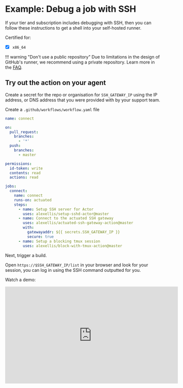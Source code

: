 # Example: Debug a job with SSH

If your tier and subscription includes debugging with SSH, then you can follow these instructions to get a shell into your self-hosted runner.

Certified for:

- [x] `x86_64`

!!! warning "Don't use a public repository"
    Due to limitations in the design of GitHub's runner, we recommend using a private repository. Learn more in the [FAQ](/faq.md).

## Try out the action on your agent

Create a secret for the repo or organisation for `SSH_GATEWAY_IP` using the IP address, or DNS address that you were provided with by your support team.

Create a `.github/workflows/workflow.yaml` file

```yaml
name: connect

on:
  pull_request:
    branches:
      - '*'
  push:
    branches:
      - master

permissions:
  id-token: write
  contents: read
  actions: read

jobs:
  connect:
    name: connect
    runs-on: actuated
    steps:
      - name: Setup SSH server for Actor
        uses: alexellis/setup-sshd-actor@master
      - name: Connect to the actuated SSH gateway
        uses: alexellis/actuated-ssh-gateway-action@master
        with:
          gatewayaddr: ${{ secrets.SSH_GATEWAY_IP }}
          secure: true
      - name: Setup a blocking tmux session
        uses: alexellis/block-with-tmux-action@master
```

Next, trigger a build.

Open `https://$SSH_GATEWAY_IP/list` in your browser and look for your session, you can log in using the SSH command outputted for you.

Watch a demo:

<iframe width="560" height="315" src="https://www.youtube.com/embed/l9VuQZ4a5pc" title="YouTube video player" frameborder="0" allow="accelerometer; autoplay; clipboard-write; encrypted-media; gyroscope; picture-in-picture" allowfullscreen></iframe>
